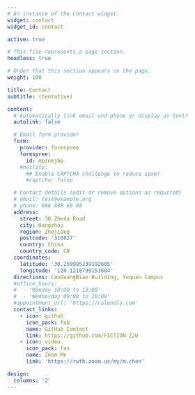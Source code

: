 ```yaml
---
# An instance of the Contact widget.
widget: contact
widget_id: contact

active: true

# This file represents a page section.
headless: true

# Order that this section appears on the page.
weight: 100

title: Contact
subtitle: (tentative)

content:
  # Automatically link email and phone or display as text?
  autolink: false

  # Email form provider
  form:
    provider: formspree
    formspree:
      id: mpznejbp
    #netlify:
      ## Enable CAPTCHA challenge to reduce spam?
      #captcha: false

  # Contact details (edit or remove options as required)
  # email: test@example.org
  # phone: 888 888 88 88
  address:
    street: 38 Zheda Road
    city: Hangzhou
    region: Zhejiang
    postcode: '310027'
    country: China
    country_code: CN
  coordinates:
    latitude: '30.259995239192605'
    longitude: '120.1218799151604'
  directions: CaoGuangBiao Building, Yuquan Campus
  #office_hours:
  #  - 'Monday 10:00 to 13:00'
  #  - 'Wednesday 09:00 to 10:00'
  #appointment_url: 'https://calendly.com'
  contact_links:
    - icon: github
      icon_pack: fab
      name: GitHub Contact
      link: https://github.com/FICTION-ZJU
    - icon: video
      icon_pack: fas
      name: Zoom Me
      link: 'https://rwth.zoom.us/my/m.chen'

design:
  columns: '2'
---
```

